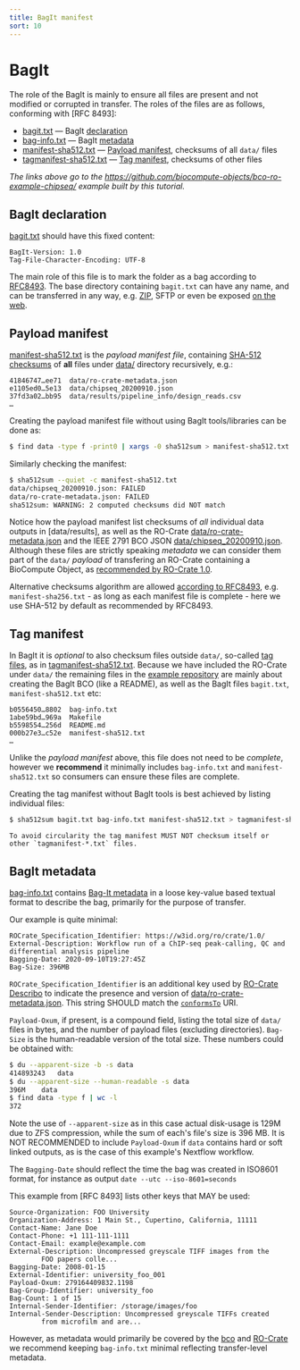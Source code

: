```yaml
---
title: BagIt manifest
sort: 10
---
```


# BagIt

The role of the BagIt is mainly to ensure all files are present and not modified or corrupted in transfer. The roles of the files are as follows, conforming with [RFC 8493]:

* [bagit.txt](https://github.com/biocompute-objects/bco-ro-example-chipseq/blob/main/bagit.txt) — BagIt [declaration](https://www.rfc-editor.org/rfc/rfc8493.html#section-2.1.1)
* [bag-info.txt](https://github.com/biocompute-objects/bco-ro-example-chipseq/blob/main/bag-info.txt) — BagIt [metadata](https://www.rfc-editor.org/rfc/rfc8493.html#section-2.2.2)
* [manifest-sha512.txt](https://github.com/biocompute-objects/bco-ro-example-chipseq/blob/main/manifest-sha512.txt) — [Payload manifest](https://www.rfc-editor.org/rfc/rfc8493.html#section-2.1.3), checksums of all `data/` files
* [tagmanifest-sha512.txt](https://github.com/biocompute-objects/bco-ro-example-chipseq/blob/main/tagmanifest-sha512.txt) — [Tag manifest](https://www.rfc-editor.org/rfc/rfc8493.html#section-2.2.1), checksums of other files

_The links above go to the <https://github.com/biocompute-objects/bco-ro-example-chipseq/> example built by this tutorial._

## BagIt declaration

[bagit.txt](https://github.com/biocompute-objects/bco-ro-example-chipseq/blob/main/bagit.txt) should have this fixed content:

```
BagIt-Version: 1.0
Tag-File-Character-Encoding: UTF-8
```

The main role of this file is to mark the folder as a bag according to [RFC8493](https://www.rfc-editor.org/rfc/rfc8493.html). The base directory containing `bagit.txt` can have any name, and can be transferred in any way, e.g. [ZIP](https://github.com/biocompute-objects/bco-ro-example-chipseq/archive/main.zip), SFTP or even be exposed [on the web](https://raw.githubusercontent.com/biocompute-objects/bco-ro-example-chipseq/main/bagit.txt). 

## Payload manifest

[manifest-sha512.txt](https://github.com/biocompute-objects/bco-ro-example-chipseq/blob/main/manifest-sha512.txt) is the _payload manifest file_, containing [SHA-512 checksums](https://en.wikipedia.org/wiki/SHA-2) of **all** files under [data/](https://github.com/biocompute-objects/bco-ro-example-chipseq/blob/main/data/) directory recursively, e.g.:

```
41846747…ee71  data/ro-crate-metadata.json
e1105ed0…5e13  data/chipseq_20200910.json
37fd3a02…bb95  data/results/pipeline_info/design_reads.csv
…
```

Creating the payload manifest file without using BagIt tools/libraries can be done as:

```sh
$ find data -type f -print0 | xargs -0 sha512sum > manifest-sha512.txt
```

Similarly checking the manifest:

```sh
$ sha512sum --quiet -c manifest-sha512.txt 
data/chipseq_20200910.json: FAILED
data/ro-crate-metadata.json: FAILED
sha512sum: WARNING: 2 computed checksums did NOT match
```

Notice how the payload manifest list checksums of _all_ individual data outputs in [data/results], as well as the RO-Crate [data/ro-crate-metadata.json](data/ro-crate-metadata.json) and the IEEE 2791 BCO JSON [data/chipseq_20200910.json](data/chipseq_20200910.json). Although these files are strictly speaking _metadata_ we can consider them part of the `data/` _payload_ of transfering an RO-Crate containing a BioCompute Object, as [recommended by RO-Crate 1.0](https://w3id.org/ro/crate/1.0#example-of-adding-ro-crate-to-bagit).

Alternative checksums algorithm are allowed [according to RFC8493](https://www.rfc-editor.org/rfc/rfc8493.html#section-2.4), e.g. `manifest-sha256.txt` - as long as each manifest file is complete - here we use SHA-512 by default as recommended by RFC8493.

## Tag manifest

In BagIt it is _optional_ to also checksum files outside `data/`, so-called [tag files](https://www.rfc-editor.org/rfc/rfc8493.html#section-2.2.1), as in [tagmanifest-sha512.txt](https://github.com/biocompute-objects/bco-ro-example-chipseq/blob/main/tagmanifest-sha512.txt). Because we have included the RO-Crate under `data/` the remaining files in the [example repository](https://github.com/biocompute-objects/bco-ro-example-chipseq) are mainly about creating the BagIt BCO (like a README), as well as the BagIt files `bagit.txt`, `manifest-sha512.txt` etc:

```
b0556450…8802  bag-info.txt
1abe59bd…969a  Makefile
b5598554…256d  README.md
000b27e3…c52e  manifest-sha512.txt
…
```

Unlike the _payload manifest_ above, this file does not need to be _complete_, however we **recommend** it minimally includes `bag-info.txt` and `manifest-sha512.txt` so consumers can ensure these files are complete.

Creating the tag manifest without BagIt tools is best achieved by listing individual files:

```sh
$ sha512sum bagit.txt bag-info.txt manifest-sha512.txt > tagmanifest-sha512.txt
```

```note
To avoid circularity the tag manifest MUST NOT checksum itself or other `tagmanifest-*.txt` files.
```

## BagIt metadata

[bag-info.txt](https://github.com/biocompute-objects/bco-ro-example-chipseq/blob/main/bag-info.txt) contains [Bag-It metadata](https://www.rfc-editor.org/rfc/rfc8493.html#section-2.2.2) in a loose key-value based textual format to describe the bag, primarily for the purpose of transfer.


Our example is quite minimal:

```
ROCrate_Specification_Identifier: https://w3id.org/ro/crate/1.0/
External-Description: Workflow run of a ChIP-seq peak-calling, QC and differential analysis pipeline
Bagging-Date: 2020-09-10T19:27:45Z
Bag-Size: 396MB
```

`ROCrate_Specification_Identifier` is an additional key used by [RO-Crate Describo](https://uts-eresearch.github.io/describo/) to indicate the presence and version of [data/ro-crate-metadata.json](https://github.com/biocompute-objects/bco-ro-example-chipseq/blob/main/data/ro-crate-metadata.json). This string SHOULD match the [`conformsTo`](https://github.com/biocompute-objects/bco-ro-example-chipseq/blob/main/data/ro-crate-metadata.json#L7) URI.

`Payload-Oxum`, if present, is a compound field, listing the total size of `data/` files in bytes, and the number of payload files (excluding directories). `Bag-Size` is the human-readable version of the total size. These numbers could be obtained with:

```sh
$ du --apparent-size -b -s data
414893243	data
$ du --apparent-size --human-readable -s data
396M	data
$ find data -type f | wc -l
372
```

Note the use of `--apparent-size` as in this case actual disk-usage is 129M due to ZFS compression, while the sum of each's file's size is 396 MB. It is NOT RECOMMENDED to include `Payload-Oxum` if `data` contains hard or soft linked outputs, as is the case of this example's Nextflow workflow.

The `Bagging-Date` should reflect the time the bag was created in ISO8601 format, for instance as output `date --utc --iso-8601=seconds`

This example from [RFC 8493] lists other keys that MAY be used:

```
Source-Organization: FOO University
Organization-Address: 1 Main St., Cupertino, California, 11111
Contact-Name: Jane Doe
Contact-Phone: +1 111-111-1111
Contact-Email: example@example.com
External-Description: Uncompressed greyscale TIFF images from the
        FOO papers colle...
Bagging-Date: 2008-01-15
External-Identifier: university_foo_001
Payload-Oxum: 279164409832.1198
Bag-Group-Identifier: university_foo
Bag-Count: 1 of 15
Internal-Sender-Identifier: /storage/images/foo
Internal-Sender-Description: Uncompressed greyscale TIFFs created
        from microfilm and are...
```

However, as metadata would primarily be covered by the [bco](data/chipseq_20200910.json) and [RO-Crate](data/ro-crate-metadata.json) we recommend keeping `bag-info.txt` minimal reflecting transfer-level metadata. 

